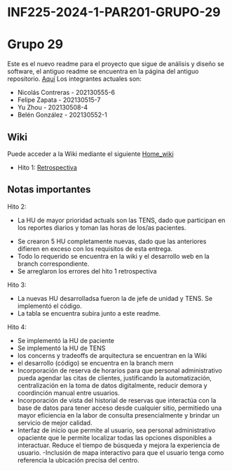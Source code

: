 # INF225-2024-1-PAR201-GRUPO-29
# Grupo 29

Este es el nuevo readme para el proyecto que sigue de análisis y diseño se software, el antiguo readme se encuentra en la página del antiguo repositorio. [Aquí](https://github.com/Tabby2109/INF236-2023-2-PAR201-GRUPO-02)
Los integrantes actuales son:

* Nicolás Contreras - 202130555-6
* Felipe Zapata - 202130515-7
* Yu Zhou - 202130508-4
* Belén González - 202130552-1

## Wiki
Puede acceder a la Wiki mediante el siguiente [Home_wiki](https://github.com/naikelito/INF225-GRUPO29-PROYECTO/wiki)

* Hito 1: [Retrospectiva](https://github.com/naikelito/INF225-GRUPO29-PROYECTO/wiki/Restrospectiva)
## Notas importantes

Hito 2:
* La HU de mayor prioridad actuals son las TENS, dado que participan en los reportes diarios y toman las horas de los/as pacientes.
- Se crearon 5 HU completamente nuevas, dado que las anteriores difieren en exceso con los requisitos de esta entrega.
- Todo lo requerido se encuentra en la wiki y el desarrollo web en la branch correspondiente.
- Se arreglaron los errores del hito 1 retrospectiva

Hito 3:
- La nuevas HU desarrolladsa fueron la de jefe de unidad y TENS. Se implementó el código.
- La tabla se encuentra subira junto a este readme.

Hito 4:
- Se implementó la HU de paciente
- Se implementó la HU de TENS
- los concerns y tradeoffs de arquitectura se encuentran en la Wiki
- el desarrollo (código) se encuentra en la branch mern
- Incorporación de reserva de horarios para que personal administrativo pueda agendar las citas de clientes, justificando
  la automatización, centralización en la toma de datos digitalmente, reducir demora y coordinción manual entre usuarios.
- Incorporación de vista del historial de reservas que interactúa con la base de datos para tener acceso desde cualquier 
  sitio, permitiedo una mayor eficiencia en la labor de consulta presencialmente y brindar un servicio de mejor calidad.
- Interfaz de inicio que permite al usuario, sea personal administrativo opaciente que le permite localizar todas las opciones 
  disponibles a interactuar. Reduce el tiempo de búsqueda y mejora la experiencia de usuario.
-Inclusión de mapa interactivo para que el usuario tenga como referencia la ubicación precisa del centro.      
